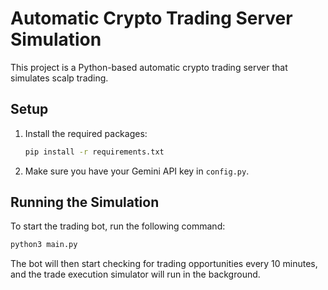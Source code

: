 # Automatic Crypto Trading Server Simulation

This project is a Python-based automatic crypto trading server that simulates scalp trading.

## Setup

1.  Install the required packages:
    ```bash
    pip install -r requirements.txt
    ```

2.  Make sure you have your Gemini API key in `config.py`.

## Running the Simulation

To start the trading bot, run the following command:

```bash
python3 main.py
```

The bot will then start checking for trading opportunities every 10 minutes, and the trade execution simulator will run in the background.
